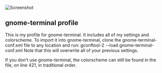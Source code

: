 ![Screenshot](https://raw.github.com/hdni/dotfiles/master/gnome-terminal/screenshot.png)

gnome-terminal profile
----------------------
This is my profile for gnome-terminal. It includes all of my settings and colorscheme. To import it into gnome-terminal, clone the gnome-terminal-conf.xml file to any location and run:
	gconftool-2 --load gnome-terminal-conf.xml
Note that this will overwrite all of your previous settings.

If you don't use gnome-terminal, the colorscheme can still be found in the file, on line 421, in traditional order.
